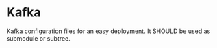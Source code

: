# Kafka

Kafka configuration files for an easy deployment.
It SHOULD be used as submodule or subtree.